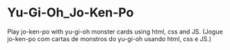 # Yu-Gi-Oh_Jo-Ken-Po
Play jo-ken-po with yu-gi-oh monster cards using html, css and JS. (Jogue jo-ken-po com cartas de monstros do yu-gi-oh usando html, css e JS.)

